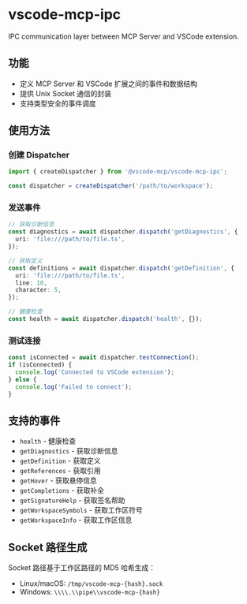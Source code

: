 # vscode-mcp-ipc

IPC communication layer between MCP Server and VSCode extension.

## 功能

- 定义 MCP Server 和 VSCode 扩展之间的事件和数据结构
- 提供 Unix Socket 通信的封装
- 支持类型安全的事件调度

## 使用方法

### 创建 Dispatcher

```typescript
import { createDispatcher } from '@vscode-mcp/vscode-mcp-ipc';

const dispatcher = createDispatcher('/path/to/workspace');
```

### 发送事件

```typescript
// 获取诊断信息
const diagnostics = await dispatcher.dispatch('getDiagnostics', {
  uri: 'file:///path/to/file.ts',
});

// 获取定义
const definitions = await dispatcher.dispatch('getDefinition', {
  uri: 'file:///path/to/file.ts',
  line: 10,
  character: 5,
});

// 健康检查
const health = await dispatcher.dispatch('health', {});
```

### 测试连接

```typescript
const isConnected = await dispatcher.testConnection();
if (isConnected) {
  console.log('Connected to VSCode extension');
} else {
  console.log('Failed to connect');
}
```

## 支持的事件

- `health` - 健康检查
- `getDiagnostics` - 获取诊断信息
- `getDefinition` - 获取定义
- `getReferences` - 获取引用
- `getHover` - 获取悬停信息
- `getCompletions` - 获取补全
- `getSignatureHelp` - 获取签名帮助
- `getWorkspaceSymbols` - 获取工作区符号
- `getWorkspaceInfo` - 获取工作区信息

## Socket 路径生成

Socket 路径基于工作区路径的 MD5 哈希生成：

- Linux/macOS: `/tmp/vscode-mcp-{hash}.sock`
- Windows: `\\\\.\\pipe\\vscode-mcp-{hash}`
